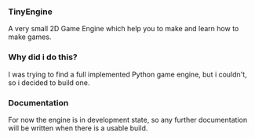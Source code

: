 ### TinyEngine
A very small 2D Game Engine which help you to make and learn how to make games.

### Why did i do this?
I was trying to find a full implemented Python game engine, but i couldn't, so i decided to build one.

### Documentation
For now the engine is in development state, so any further documentation will be written when there is a usable build.

